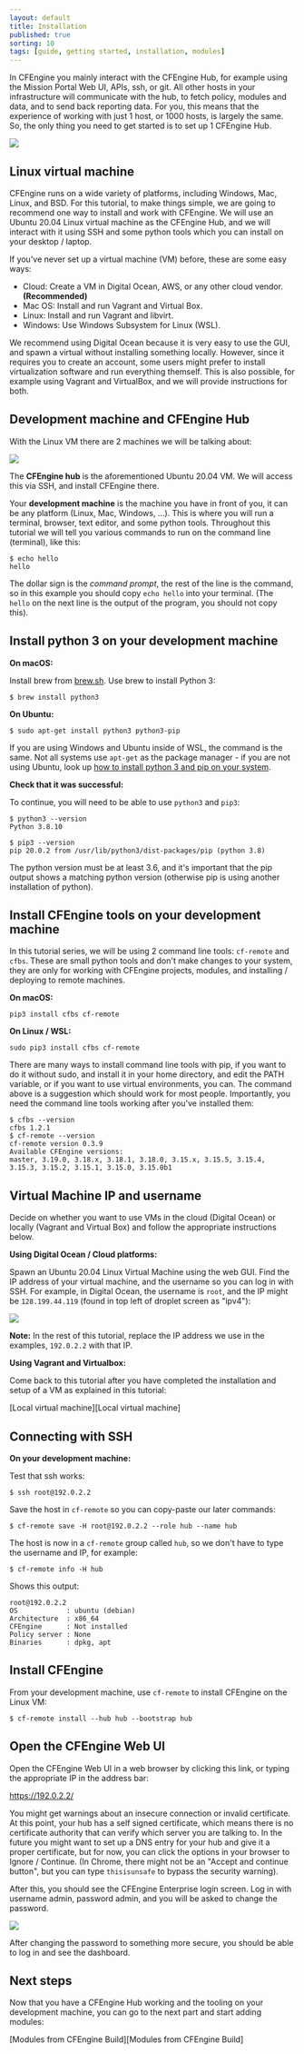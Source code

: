 ```yaml
---
layout: default
title: Installation
published: true
sorting: 10
tags: [guide, getting started, installation, modules]
---
```


In CFEngine you mainly interact with the CFEngine Hub, for example using the Mission Portal Web UI, APIs, ssh, or git.
All other hosts in your infrastructure will communicate with the hub, to fetch policy, modules and data, and to send back reporting data.
For you, this means that the experience of working with just 1 host, or 1000 hosts, is largely the same.
So, the only thing you need to get started is to set up 1 CFEngine Hub.

![](https://cfengine.com/images/overview/cfe-desktop.svg)

## Linux virtual machine

CFEngine runs on a wide variety of platforms, including Windows, Mac, Linux, and BSD.
For this tutorial, to make things simple, we are going to recommend one way to install and work with CFEngine.
We will use an Ubuntu 20.04 Linux virtual machine as the CFEngine Hub, and we will interact with it using SSH and some python tools which you can install on your desktop / laptop.

If you've never set up a virtual machine (VM) before, these are some easy ways:

* Cloud: Create a VM in Digital Ocean, AWS, or any other cloud vendor. **(Recommended)**
* Mac OS: Install and run Vagrant and Virtual Box.
* Linux: Install and run Vagrant and libvirt.
* Windows: Use Windows Subsystem for Linux (WSL).

We recommend using Digital Ocean because it is very easy to use the GUI, and spawn a virtual without installing something locally.
However, since it requires you to create an account, some users might prefer to install virtualization software and run everything themself.
This is also possible, for example using Vagrant and VirtualBox, and we will provide instructions for both.

## Development machine and CFEngine Hub

With the Linux VM there are 2 machines we will be talking about:

![](machines.png)

The **CFEngine hub** is the aforementioned Ubuntu 20.04 VM.
We will access this via SSH, and install CFEngine there.

Your **development machine** is the machine you have in front of you, it can be any platform (Linux, Mac, Windows, ...).
This is where you will run a terminal, browser, text editor, and some python tools.
Throughout this tutorial we will tell you various commands to run on the command line (terminal), like this:

```
$ echo hello
hello
```

The dollar sign is the _command prompt_, the rest of the line is the command, so in this example you should copy `echo hello` into your terminal. (The `hello` on the next line is the output of the program, you should not copy this).

## Install python 3 on your development machine

**On macOS:**

Install brew from [brew.sh](https://brew.sh/).
Use brew to install Python 3:

```
$ brew install python3
```

**On Ubuntu:**

```
$ sudo apt-get install python3 python3-pip
```

If you are using Windows and Ubuntu inside of WSL, the command is the same.
Not all systems use `apt-get` as the package manager - if you are not using Ubuntu, look up [how to install python 3 and pip on your system](https://packaging.python.org/en/latest/tutorials/installing-packages/).

**Check that it was successful:**

To continue, you will need to be able to use `python3` and `pip3`:

```
$ python3 --version
Python 3.8.10
```

```
$ pip3 --version
pip 20.0.2 from /usr/lib/python3/dist-packages/pip (python 3.8)
```

The python version must be at least 3.6, and it's important that the pip output shows a matching python version (otherwise pip is using another installation of python).

## Install CFEngine tools on your development machine

In this tutorial series, we will be using 2 command line tools: `cf-remote` and `cfbs`.
These are small python tools and don't make changes to your system, they are only for working with CFEngine projects, modules, and installing / deploying to remote machines.

**On macOS:**

```
pip3 install cfbs cf-remote
```

**On Linux / WSL:**

```
sudo pip3 install cfbs cf-remote
```

There are many ways to install command line tools with pip, if you want to do it without sudo, and install it in your home directory, and edit the PATH variable, or if you want to use virtual environments, you can.
The command above is a suggestion which should work for most people.
Importantly, you need the command line tools working after you've installed them:

```
$ cfbs --version
cfbs 1.2.1
$ cf-remote --version
cf-remote version 0.3.9
Available CFEngine versions:
master, 3.19.0, 3.18.x, 3.18.1, 3.18.0, 3.15.x, 3.15.5, 3.15.4, 3.15.3, 3.15.2, 3.15.1, 3.15.0, 3.15.0b1
```

## Virtual Machine IP and username

Decide on whether you want to use VMs in the cloud (Digital Ocean) or locally (Vagrant and Virtual Box) and follow the appropriate instructions below.

**Using Digital Ocean / Cloud platforms:**

Spawn an Ubuntu 20.04 Linux Virtual Machine using the web GUI.
Find the IP address of your virtual machine, and the username so you can log in with SSH.
For example, in Digital Ocean, the username is `root`, and the IP might be `128.199.44.119` (found in top left of droplet screen as "ipv4"):

![](digital-ocean.png)

**Note:** In the rest of this tutorial, replace the IP address we use in the examples, `192.0.2.2` with that IP.

**Using Vagrant and Virtualbox:**

Come back to this tutorial after you have completed the installation and setup of a VM as explained in this tutorial:

[Local virtual machine][Local virtual machine]

## Connecting with SSH

**On your development machine:**

Test that ssh works:

```
$ ssh root@192.0.2.2
```

Save the host in `cf-remote` so you can copy-paste our later commands:

```
$ cf-remote save -H root@192.0.2.2 --role hub --name hub
```

The host is now in a `cf-remote` group called `hub`, so we don't have to type the username and IP, for example:

```
$ cf-remote info -H hub
```

Shows this output:

```
root@192.0.2.2
OS            : ubuntu (debian)
Architecture  : x86_64
CFEngine      : Not installed
Policy server : None
Binaries      : dpkg, apt
```

## Install CFEngine

From your development machine, use `cf-remote` to install CFEngine on the Linux VM:

```
$ cf-remote install --hub hub --bootstrap hub
```

## Open the CFEngine Web UI

Open the CFEngine Web UI in a web browser by clicking this link, or typing the appropriate IP in the address bar:

https://192.0.2.2/

You might get warnings about an insecure connection or invalid certificate.
At this point, your hub has a self signed certificate, which means there is no certificate authority that can verify which server you are talking to.
In the future you might want to set up a DNS entry for your hub and give it a proper certificate, but for now, you can click the options in your browser to Ignore / Continue.
(In Chrome, there might not be an "Accept and continue button", but you can type `thisisunsafe` to bypass the security warning).

After this, you should see the CFEngine Enterprise login screen.
Log in with username admin, password admin, and you will be asked to change the password.

![](mp-login.png)

After changing the password to something more secure, you should be able to log in and see the dashboard.

## Next steps

Now that you have a CFEngine Hub working and the tooling on your development machine, you can go to the next part and start adding modules:

[Modules from CFEngine Build][Modules from CFEngine Build]
